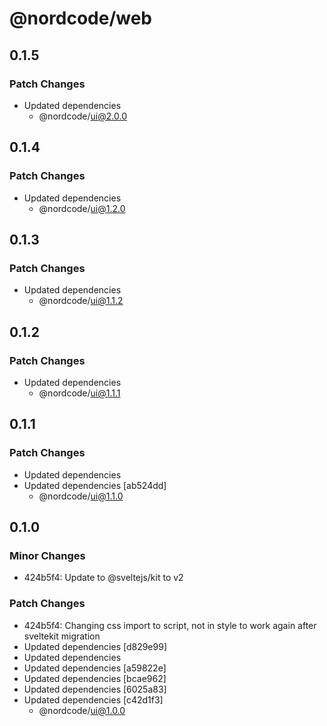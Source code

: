 # @nordcode/web

## 0.1.5

### Patch Changes

-   Updated dependencies
    -   @nordcode/ui@2.0.0

## 0.1.4

### Patch Changes

-   Updated dependencies
    -   @nordcode/ui@1.2.0

## 0.1.3

### Patch Changes

-   Updated dependencies
    -   @nordcode/ui@1.1.2

## 0.1.2

### Patch Changes

-   Updated dependencies
    -   @nordcode/ui@1.1.1

## 0.1.1

### Patch Changes

-   Updated dependencies
-   Updated dependencies [ab524dd]
    -   @nordcode/ui@1.1.0

## 0.1.0

### Minor Changes

-   424b5f4: Update to @sveltejs/kit to v2

### Patch Changes

-   424b5f4: Changing css import to script, not in style to work again after sveltekit migration
-   Updated dependencies [d829e99]
-   Updated dependencies
-   Updated dependencies [a59822e]
-   Updated dependencies [bcae962]
-   Updated dependencies [6025a83]
-   Updated dependencies [c42d1f3]
    -   @nordcode/ui@1.0.0
